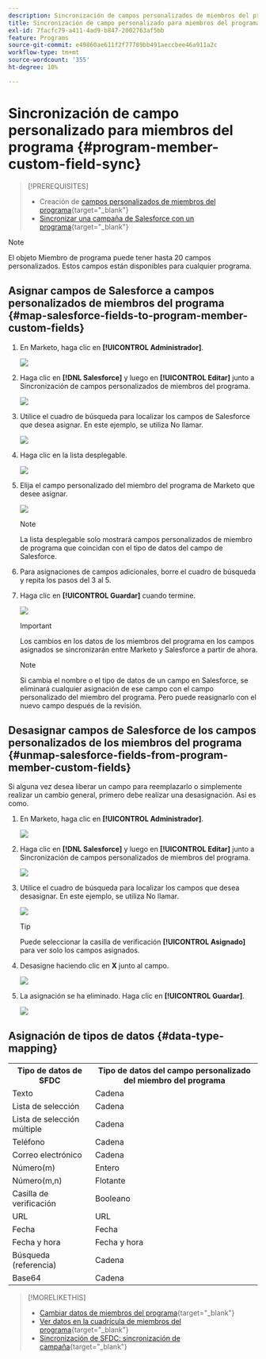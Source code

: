 ```yaml
---
description: Sincronización de campos personalizados de miembros del programa - Documentos de Marketo - Documentación del producto
title: Sincronización de campo personalizado para miembros del programa
exl-id: 7facfc79-a411-4ad9-b847-2002763af5bb
feature: Programs
source-git-commit: e49860ae611f2f77789bb491aeccbee46a911a2c
workflow-type: tm+mt
source-wordcount: '355'
ht-degree: 10%

---
```


# Sincronización de campo personalizado para miembros del programa {#program-member-custom-field-sync}

>[!PREREQUISITES]
>
>* Creación de [campos personalizados de miembros del programa](/help/marketo/product-docs/core-marketo-concepts/programs/working-with-programs/program-member-custom-fields.md){target="_blank"}
>* [Sincronizar una campaña de Salesforce con un programa](/help/marketo/product-docs/core-marketo-concepts/programs/working-with-programs/sync-an-sfdc-campaign-with-a-program.md){target="_blank"}

>[!NOTE]
>
>El objeto Miembro de programa puede tener hasta 20 campos personalizados. Estos campos están disponibles para cualquier programa.

## Asignar campos de Salesforce a campos personalizados de miembros del programa {#map-salesforce-fields-to-program-member-custom-fields}

1. En Marketo, haga clic en **[!UICONTROL Administrador]**.

   ![](assets/program-member-custom-field-sync-1.png)

1. Haga clic en **[!DNL Salesforce]** y luego en **[!UICONTROL Editar]** junto a Sincronización de campos personalizados de miembros del programa.

   ![](assets/program-member-custom-field-sync-2.png)

1. Utilice el cuadro de búsqueda para localizar los campos de Salesforce que desea asignar. En este ejemplo, se utiliza No llamar.

   ![](assets/program-member-custom-field-sync-3.png)

1. Haga clic en la lista desplegable.

   ![](assets/program-member-custom-field-sync-4.png)

1. Elija el campo personalizado del miembro del programa de Marketo que desee asignar.

   ![](assets/program-member-custom-field-sync-5.png)

   >[!NOTE]
   >
   >La lista desplegable solo mostrará campos personalizados de miembro de programa que coincidan con el tipo de datos del campo de Salesforce.

1. Para asignaciones de campos adicionales, borre el cuadro de búsqueda y repita los pasos del 3 al 5.

1. Haga clic en **[!UICONTROL Guardar]** cuando termine.

   ![](assets/program-member-custom-field-sync-6.png)

   >[!IMPORTANT]
   >
   >Los cambios en los datos de los miembros del programa en los campos asignados se sincronizarán entre Marketo y Salesforce a partir de ahora.

   >[!NOTE]
   >
   >Si cambia el nombre o el tipo de datos de un campo en Salesforce, se eliminará cualquier asignación de ese campo con el campo personalizado del miembro del programa. Pero puede reasignarlo con el nuevo campo después de la revisión.

## Desasignar campos de Salesforce de los campos personalizados de los miembros del programa {#unmap-salesforce-fields-from-program-member-custom-fields}

Si alguna vez desea liberar un campo para reemplazarlo o simplemente realizar un cambio general, primero debe realizar una desasignación. Así es como.

1. En Marketo, haga clic en **[!UICONTROL Administrador]**.

   ![](assets/program-member-custom-field-sync-7.png)

1. Haga clic en **[!DNL Salesforce]** y luego en **[!UICONTROL Editar]** junto a Sincronización de campos personalizados de miembros del programa.

   ![](assets/program-member-custom-field-sync-8.png)

1. Utilice el cuadro de búsqueda para localizar los campos que desea desasignar. En este ejemplo, se utiliza No llamar.

   ![](assets/program-member-custom-field-sync-9.png)

   >[!TIP]
   >
   >Puede seleccionar la casilla de verificación **[!UICONTROL Asignado]** para ver solo los campos asignados.

1. Desasigne haciendo clic en **X** junto al campo.

   ![](assets/program-member-custom-field-sync-10.png)

1. La asignación se ha eliminado. Haga clic en **[!UICONTROL Guardar]**.

   ![](assets/program-member-custom-field-sync-11.png)

## Asignación de tipos de datos {#data-type-mapping}

<table>
  <colgroup>
    <col/>
    <col/>
  </colgroup>
  <tbody>
    <tr>
      <th>Tipo de datos de SFDC</th>
      <th>Tipo de datos del campo personalizado del miembro del programa</th>
    </tr>
    <tr>
      <td>Texto</td>
      <td>Cadena</td>
    </tr>
    <tr>
      <td>Lista de selección</td>
      <td>Cadena</td>
    </tr>
    <tr>
      <td>Lista de selección múltiple</td>
      <td>Cadena</td>
    </tr>
    <tr>
      <td>Teléfono</td>
      <td>Cadena</td>
    </tr>
    <tr>
      <td>Correo electrónico</td>
      <td>Cadena</td>
    </tr>
    <tr>
      <td>Número(m)</td>
      <td>Entero</td>
    </tr>
    <tr>
      <td>Número(m,n)</td>
      <td>Flotante</td>
    </tr>
    <tr>
      <td>Casilla de verificación</td>
      <td>Booleano</td>
    </tr>
    <tr>
      <td>URL</td>
      <td>URL</td>
    </tr>
    <tr>
      <td>Fecha</td>
      <td>Fecha</td>
    </tr>
    <tr>
      <td>Fecha y hora</td>
      <td>Fecha y hora</td>
    </tr>
    <tr>
      <td>Búsqueda (referencia)</td>
      <td>Cadena</td>
    </tr>
    <tr>
      <td>Base64</td>
      <td>Cadena</td>
    </tr>
  </tbody>
</table>

>[!MORELIKETHIS]
>
>* [Cambiar datos de miembros del programa](/help/marketo/product-docs/core-marketo-concepts/smart-campaigns/program-flow-actions/change-program-member-data.md){target="_blank"}
>* [Ver datos en la cuadrícula de miembros del programa](/help/marketo/product-docs/core-marketo-concepts/programs/working-with-programs/manage-and-view-members.md){target="_blank"}
>* [Sincronización de SFDC: sincronización de campaña](/help/marketo/product-docs/crm-sync/salesforce-sync/sfdc-sync-details/sfdc-sync-campaign-sync.md){target="_blank"}

